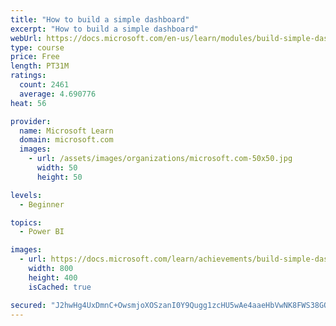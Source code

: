 ```yaml
---
title: "How to build a simple dashboard"
excerpt: "How to build a simple dashboard"
webUrl: https://docs.microsoft.com/en-us/learn/modules/build-simple-dashboard/
type: course
price: Free
length: PT31M
ratings:
  count: 2461
  average: 4.690776
heat: 56

provider:
  name: Microsoft Learn
  domain: microsoft.com
  images:
    - url: /assets/images/organizations/microsoft.com-50x50.jpg
      width: 50
      height: 50

levels:
  - Beginner

topics:
  - Power BI

images:
  - url: https://docs.microsoft.com/learn/achievements/build-simple-dashboard-social.png
    width: 800
    height: 400
    isCached: true

secured: "J2hwHg4UxDmnC+OwsmjoXOSzanI0Y9Qugg1zcHU5wAe4aaeHbVwNK8FWS38GQSY34Qc/hh+NbDx4QuRByrEzUIXtchfV8sY4zdzpJpKCUElow5ocvWSiAS+YjC3K/vaKkBXHMIaOnUxKiqTUNKpDTTc/1MO+6ZLVYErPfyrzjtvblokLF7fxU9DQp9Fs/9cprPF4Bmg9zPbTer8moeKW7EPGhv8zGWDTNCac90JzVrZnvPno4NonoSvFHtbocFaz7WGnu3yIONCytXvHo9QMnZJKj1cjcxzCpNWgWJa513JRnuNj3KPQD5+lSahYyWc/UmhA/EJBIuSyW6vSmQdomdS3i4861gSyWttlfOPr2ye0bS8jeiFVsKK01TTZzzmWitviZuxkZCZ8TbPoLGQmW8eY+W+jMiarEW8bI4iF2iU=;W88dDsZoz8MPkgCCwJ98/Q=="
---
```


